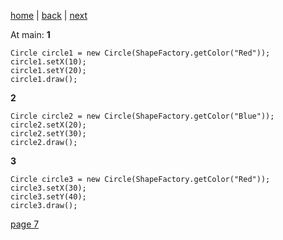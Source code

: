 [home](./page01.md) | [back](./page05.md) | [next](./page07.md)

At main:
**1**
```
Circle circle1 = new Circle(ShapeFactory.getColor("Red"));
circle1.setX(10);
circle1.setY(20);
circle1.draw();
```
**2**
```
Circle circle2 = new Circle(ShapeFactory.getColor("Blue"));
circle2.setX(20);
circle2.setY(30);
circle2.draw();
```
**3**
```
Circle circle3 = new Circle(ShapeFactory.getColor("Red"));
circle3.setX(30);
circle3.setY(40);
circle3.draw();
```

[page 7](./page07.md)
